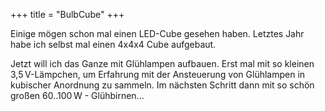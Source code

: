 +++
title = "BulbCube"
+++

Einige mögen schon mal einen LED-Cube gesehen haben. Letztes Jahr habe
ich selbst mal einen 4x4x4 Cube aufgebaut.

<!-- [{{attachment:LED-Cube.jpg|attachment:bulbcube01.jpg|width="400"}}](attachment:LED-Cube.jpg) -->

Jetzt will ich das Ganze mit Glühlampen aufbauen. Erst mal mit so
kleinen 3,5 V-Lämpchen, um Erfahrung mit der Ansteuerung von Glühlampen
in kubischer Anordnung zu sammeln. Im nächsten Schritt dann mit so schön
großen 60..100 W - Glühbirnen...

<!-- [{{attachment:bulbcube01.jpg|attachment:bulbcube01.jpg|width="400"}}](attachment:bulbcube01.jpg) -->

<!-- [{{attachment:bulbcube01.jpg|attachment:bulbcube01.jpg|width="400"}}](attachment:bulbcube02.jpg) -->

